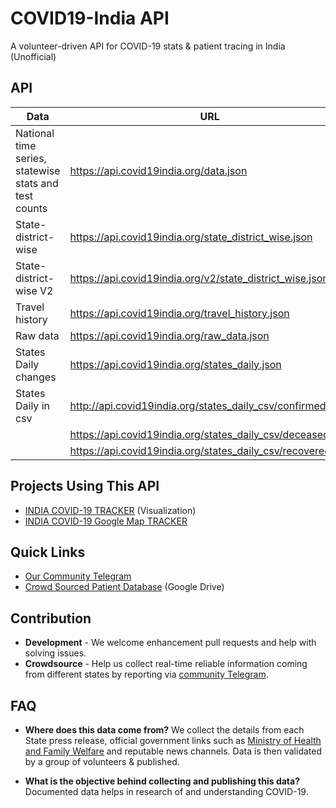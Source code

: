 # COVID19-India API

A volunteer-driven API for COVID-19 stats & patient tracing in India (Unofficial)

## API

| Data                                                  | URL                                                   |
| ----------------------------------------------------- | ----------------------------------------------------- |
| National time series, statewise stats and test counts | https://api.covid19india.org/data.json                |
| State-district-wise                                   | https://api.covid19india.org/state_district_wise.json |
| State-district-wise V2                                | https://api.covid19india.org/v2/state_district_wise.json |
| Travel history                                        | https://api.covid19india.org/travel_history.json      |
| Raw data                                              | https://api.covid19india.org/raw_data.json            |
| States Daily changes                                  | https://api.covid19india.org/states_daily.json        |
| States Daily in csv                                   | http://api.covid19india.org/states_daily_csv/confirmed.csv |
|                                                       | https://api.covid19india.org/states_daily_csv/deceased.csv |
|                                                       | https://api.covid19india.org/states_daily_csv/recovered.csv   |

  
## Projects Using This API

- [INDIA COVID-19 TRACKER](https://www.covid19india.org/) (Visualization)
- [INDIA COVID-19 Google Map TRACKER](https://goo.gl/maps/U32Ex1gWQxmc6Aot8)

## Quick Links

- [Our Community Telegram](https://telegra.ph/CoVID-19--India-Ops-03-24)
- [Crowd Sourced Patient Database](https://docs.google.com/spreadsheets/d/e/2PACX-1vSc_2y5N0I67wDU38DjDh35IZSIS30rQf7_NYZhtYYGU1jJYT6_kDx4YpF-qw0LSlGsBYP8pqM_a1Pd/pubhtml) (Google Drive)

## Contribution

- **Development** - We welcome enhancement pull requests and help with solving issues.
- **Crowdsource** - Help us collect real-time reliable information coming from different states by reporting via [community Telegram](https://telegra.ph/CoVID-19--India-Ops-03-24).

## FAQ

- **Where does this data come from?**
  We collect the details from each State press release, official government links such as [Ministry of Health and Family Welfare](https://www.mohfw.gov.in/) and reputable news channels. Data is then validated by a group of volunteers & published.

- **What is the objective behind collecting and publishing this data?**
  Documented data helps in research of and understanding COVID-19.
